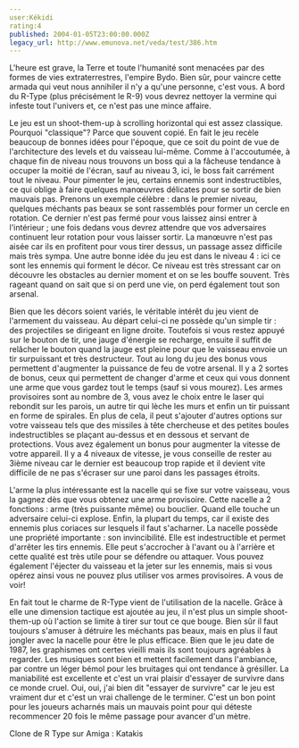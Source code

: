 ```yaml
---
user:Kékidi
rating:4
published: 2004-01-05T23:00:00.000Z
legacy_url: http://www.emunova.net/veda/test/386.htm
---
```

L'heure est grave, la Terre et toute l'humanité sont menacées par des formes de vies extraterrestres, l'empire Bydo. Bien sûr, pour vaincre cette armada qui veut nous annihiler il n'y a qu'une personne, c'est vous. A bord du R-Type (plus précisément le R-9) vous devrez nettoyer la vermine qui infeste tout l'univers et, ce n'est pas une mince affaire.  

  

  

  

Le jeu est un shoot-them-up à scrolling horizontal qui est assez classique. Pourquoi "classique"? Parce que souvent copié. En fait le jeu recèle beaucoup de bonnes idées pour l'époque, que ce soit du point de vue de l'architecture des levels et du vaisseau lui-même. Comme à l'accoutumée, à chaque fin de niveau nous trouvons un boss qui a la fâcheuse tendance à occuper la moitié de l'écran, sauf au niveau 3, ici, le boss fait carrément tout le niveau. Pour pimenter le jeu, certains ennemis sont indestructibles, ce qui oblige à faire quelques manœuvres délicates pour se sortir de bien mauvais pas. Prenons un exemple célèbre : dans le premier niveau, quelques méchants pas beaux se sont rassemblés pour former un cercle en rotation. Ce dernier n'est pas fermé pour vous laissez ainsi entrer à l'intérieur ; une fois dedans vous devrez attendre que vos adversaires continuent leur rotation pour vous laisser sortir. La manœuvre n'est pas aisée car ils en profitent pour vous tirer dessus, un passage assez difficile mais très sympa. Une autre bonne idée du jeu est dans le niveau 4 : ici ce sont les ennemis qui forment le décor. Ce niveau est très stressant car on découvre les obstacles au dernier moment et on se les bouffe souvent. Très rageant quand on sait que si on perd une vie, on perd également tout son arsenal.  

  

  

  

Bien que les décors soient variés, le véritable intérêt du jeu vient de l'armement du vaisseau. Au départ celui-ci ne possède qu'un simple tir : des projectiles se dirigeant en ligne droite. Toutefois si vous restez appuyé sur le bouton de tir, une jauge d'énergie se recharge, ensuite il suffit de relâcher le bouton quand la jauge est pleine pour que le vaisseau envoie un tir surpuissant et très destructeur. Tout au long du jeu des bonus vous permettent d'augmenter la puissance de feu de votre arsenal. Il y a 2 sortes de bonus, ceux qui permettent de changer d'arme et ceux qui vous donnent une arme que vous gardez tout le temps (sauf si vous mourez). Les armes provisoires sont au nombre de 3, vous avez le choix entre le laser qui rebondit sur les parois, un autre tir qui lèche les murs et enfin un tir puissant en forme de spirales. En plus de cela, il peut s'ajouter d'autres options sur votre vaisseau tels que des missiles à tête chercheuse et des petites boules indestructibles se plaçant au-dessus et en dessous et servant de protections. Vous avez également un bonus pour augmenter la vitesse de votre appareil. Il y a 4 niveaux de vitesse, je vous conseille de rester au 3ième niveau car le dernier est beaucoup trop rapide et il devient vite difficile de ne pas s'écraser sur une paroi dans les passages étroits.  

  

  

  

L'arme la plus intéressante est la nacelle qui se fixe sur votre vaisseau, vous la gagnez dès que vous obtenez une arme provisoire. Cette nacelle a 2 fonctions : arme (très puissante même) ou bouclier. Quand elle touche un adversaire celui-ci explose. Enfin, la plupart du temps, car il existe des ennemis plus coriaces sur lesquels il faut s'acharner. La nacelle possède une propriété importante : son invincibilité. Elle est indestructible et permet d'arrêter les tirs ennemis. Elle peut s'accrocher à l'avant ou à l'arrière et cette qualité est très utile pour se défendre ou attaquer. Vous pouvez également l'éjecter du vaisseau et la jeter sur les ennemis, mais si vous opérez ainsi vous ne pouvez plus utiliser vos armes provisoires. A vous de voir!  

  

  

  

En fait tout le charme de R-Type vient de l'utilisation de la nacelle. Grâce à elle une dimension tactique est ajoutée au jeu, il n'est plus un simple shoot-them-up où l'action se limite à tirer sur tout ce que bouge. Bien sûr il faut toujours s'amuser à détruire les méchants pas beaux, mais en plus il faut jongler avec la nacelle pour être le plus efficace. Bien que le jeu date de 1987, les graphismes ont certes vieilli mais ils sont toujours agréables à regarder. Les musiques sont bien et mettent facilement dans l'ambiance, par contre un léger bémol pour les bruitages qui ont tendance à grésiller. La maniabilité est excellente et c'est un vrai plaisir d'essayer de survivre dans ce monde cruel. Oui, oui, j'ai bien dit "essayer de survivre" car le jeu est vraiment dur et c'est un vrai challenge de le terminer. C'est un bon point pour les joueurs acharnés mais un mauvais point pour qui déteste recommencer 20 fois le même passage pour avancer d'un mètre.  

  

  

Clone de R Type sur Amiga : Katakis